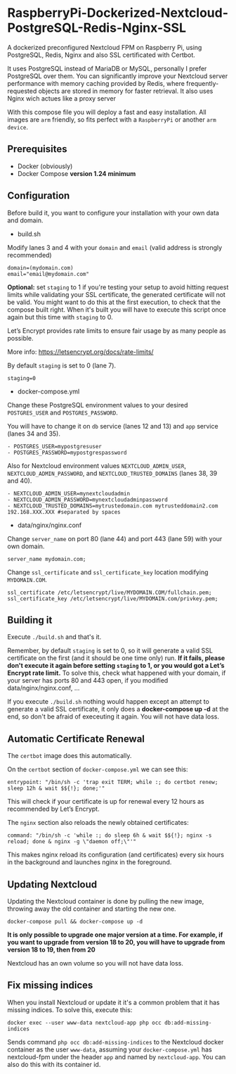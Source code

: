 # RaspberryPi-Dockerized-Nextcloud-PostgreSQL-Redis-Nginx-SSL
A dockerized preconfigured Nextcloud FPM on Raspberry Pi, using PostgreSQL, Redis, Nginx and also SSL certificated with Certbot. 

It uses PostgreSQL instead of MariaDB or MySQL, personally I prefer PostgreSQL over them. 
You can significantly improve your Nextcloud server performance with memory caching provided by Redis, where frequently-requested objects are stored in memory for faster retrieval. It also uses Nginx wich actues like a proxy server 

With this compose file you will deploy a fast and easy installation. All images are `arm` friendly, so fits perfect with a `RaspberryPi` or another `arm device`.

## Prerequisites
* Docker (obviously)
* Docker Compose **version 1.24 minimum**

## Configuration
Before build it, you want to configure your installation with your own data and domain.
* build.sh

Modify lanes 3 and 4 with your `domain` and `email` (valid address is strongly recommended)
```
domain=(mydomain.com)
email="email@mydomain.com"
```
**Optional:** set `staging` to 1 if you're testing your setup to avoid hitting request limits while validating your SSL certificate, the generated certificate will not be valid. You might want to do this at the first execution, to check that the compose built right. When it's built you will have to execute this script once again but this time with `staging` to 0.

Let’s Encrypt provides rate limits to ensure fair usage by as many people as possible. 

More info: https://letsencrypt.org/docs/rate-limits/

By default `staging` is set to 0 (lane 7).

```
staging=0
```
* docker-compose.yml

Change these PostgreSQL environment values to your desired `POSTGRES_USER` and `POSTGRES_PASSWORD`. 

You will have to change it on `db` service (lanes 12 and 13) and `app` service (lanes 34 and 35).
```
- POSTGRES_USER=mypostgresuser
- POSTGRES_PASSWORD=mypostgrespassword
```
Also for Nextcloud environment values `NEXTCLOUD_ADMIN_USER`, `NEXTCLOUD_ADMIN_PASSWORD`, and `NEXTCLOUD_TRUSTED_DOMAINS` (lanes 38, 39 and 40).
```
- NEXTCLOUD_ADMIN_USER=mynextcloudadmin
- NEXTCLOUD_ADMIN_PASSWORD=mynextcloudadminpassword
- NEXTCLOUD_TRUSTED_DOMAINS=mytrustedomain.com mytrusteddomain2.com 192.168.XXX.XXX #separated by spaces
```
* data/nginx/nginx.conf

Change `server_name` on port 80 (lane 44) and port 443 (lane 59) with your own domain.
```
server_name mydomain.com;
```
Change `ssl_certificate` and `ssl_certificate_key` location modifying `MYDOMAIN.COM`.
```
ssl_certificate /etc/letsencrypt/live/MYDOMAIN.COM/fullchain.pem;
ssl_certificate_key /etc/letsencrypt/live/MYDOMAIN.com/privkey.pem;
```

## Building it
Execute `./build.sh` and that's it. 

Remember, by default `staging` is set to 0, so it will generate a valid SSL certificate on the first (and it should be one time only) run. **If it fails, please don't execute it again before setting `staging` to 1, or you would got a Let’s Encrypt rate limit.** To solve this, check what happened with your domain, if your server has ports 80 and 443 open, if you modified data/nginx/nginx.conf, ... 

If you execute `./build.sh` nothing would happen except an attempt to generate a valid SSL certificate, it only does a **docker-compose up -d** at the end, so don't be afraid of execeuting it again. You will not have data loss.

## Automatic Certificate Renewal
The `certbot` image does this automatically. 

On the `certbot` section of `docker-compose.yml` we can see this:
```
entrypoint: "/bin/sh -c 'trap exit TERM; while :; do certbot renew; sleep 12h & wait $${!}; done;'"
```
This will check if your certificate is up for renewal every 12 hours as recommended by Let’s Encrypt.

The `nginx` section also reloads the newly obtained certificates:
```
command: "/bin/sh -c 'while :; do sleep 6h & wait $${!}; nginx -s reload; done & nginx -g \"daemon off;\"'"
```
This makes nginx reload its configuration (and certificates) every six hours in the background and launches nginx in the foreground.

## Updating Nextcloud
Updating the Nextcloud container is done by pulling the new image, throwing away the old container and starting the new one.
```
docker-compose pull && docker-compose up -d
```

**It is only possible to upgrade one major version at a time. For example, if you want to upgrade from version 18 to 20, you will have to upgrade from version 18 to 19, then from 20**

Nextcloud has an own volume so you will not have data loss.

## Fix missing indices
When you install Nextcloud or update it it's a common problem that it has missing indices. To solve this, execute this:
```
docker exec --user www-data nextcloud-app php occ db:add-missing-indices
```
Sends command `php occ db:add-missing-indices` to the Nextcloud docker container as the user `www-data`, assuming your `docker-compose.yml` has nextcloud-fpm under the header `app` and named by `nextcloud-app`. You can also do this with its container id.
